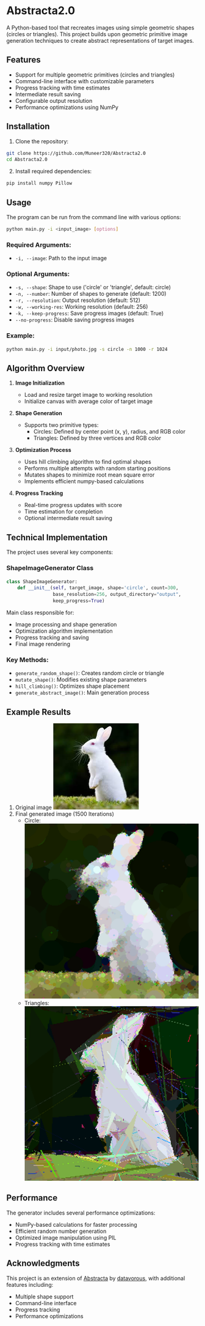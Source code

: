 # Abstracta2.0

A Python-based tool that recreates images using simple geometric shapes (circles or triangles). This project builds upon geometric primitive image generation techniques to create abstract representations of target images.

## Features

- Support for multiple geometric primitives (circles and triangles)
- Command-line interface with customizable parameters
- Progress tracking with time estimates
- Intermediate result saving
- Configurable output resolution
- Performance optimizations using NumPy

## Installation

1. Clone the repository:

```bash
git clone https://github.com/Muneer320/Abstracta2.0
cd Abstracta2.0
```

2. Install required dependencies:

```bash
pip install numpy Pillow
```

## Usage

The program can be run from the command line with various options:

```bash
python main.py -i <input_image> [options]
```

### Required Arguments:

- `-i, --image`: Path to the input image

### Optional Arguments:

- `-s, --shape`: Shape to use ('circle' or 'triangle', default: circle)
- `-n, --number`: Number of shapes to generate (default: 1200)
- `-r, --resolution`: Output resolution (default: 512)
- `-w, --working-res`: Working resolution (default: 256)
- `-k, --keep-progress`: Save progress images (default: True)
- `--no-progress`: Disable saving progress images

### Example:

```bash
python main.py -i input/photo.jpg -s circle -n 1000 -r 1024
```

## Algorithm Overview

1. **Image Initialization**

   - Load and resize target image to working resolution
   - Initialize canvas with average color of target image

2. **Shape Generation**

   - Supports two primitive types:
     - Circles: Defined by center point (x, y), radius, and RGB color
     - Triangles: Defined by three vertices and RGB color

3. **Optimization Process**

   - Uses hill climbing algorithm to find optimal shapes
   - Performs multiple attempts with random starting positions
   - Mutates shapes to minimize root mean square error
   - Implements efficient numpy-based calculations

4. **Progress Tracking**
   - Real-time progress updates with score
   - Time estimation for completion
   - Optional intermediate result saving

## Technical Implementation

The project uses several key components:

### ShapeImageGenerator Class

```python
class ShapeImageGenerator:
    def __init__(self, target_image, shape='circle', count=300,
                 base_resolution=256, output_directory="output",
                 keep_progress=True)
```

Main class responsible for:

- Image processing and shape generation
- Optimization algorithm implementation
- Progress tracking and saving
- Final image rendering

### Key Methods:

- `generate_random_shape()`: Creates random circle or triangle
- `mutate_shape()`: Modifies existing shape parameters
- `hill_climbing()`: Optimizes shape placement
- `generate_abstract_image()`: Main generation process

## Example Results

1. Original image
   ![Original Image](src/rabbit.png)
2. Final generated image (1500 Iterations)
   - Circle:
     ![Circle_generation](src/final_circles.png)
   - Triangles:
     ![Triangle_generation](src/final_triangles.png)

## Performance

The generator includes several performance optimizations:

- NumPy-based calculations for faster processing
- Efficient random number generation
- Optimized image manipulation using PIL
- Progress tracking with time estimates

## Acknowledgments

This project is an extension of [Abstracta](https://github.com/datavorous/abstracta/) by [datavorous](https://github.com/datavorous/), with additional features including:

- Multiple shape support
- Command-line interface
- Progress tracking
- Performance optimizations

